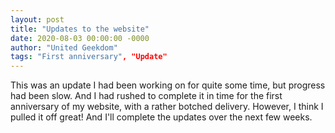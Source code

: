 ```yaml
---
layout: post
title: "Updates to the website"
date: 2020-08-03 00:00:00 -0000
author: "United Geekdom"
tags: "First anniversary", "Update"
---
```

This was an update I had been working on for quite some time, but progress had been slow. And I had rushed to complete it in time for the first anniversary of my website, with a rather botched delivery. However, I think I pulled it off great! And I'll complete the updates over the next few weeks.
